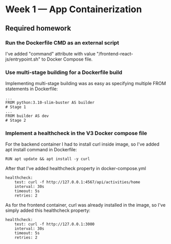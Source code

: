 # Week 1 — App Containerization

## Required homework

### Run the Dockerfile CMD as an external script

I've added "command" attribute with value "/frontend-react-js/entrypoint.sh" to Docker Compose file.

### Use multi-stage building for a Dockerfile build
Implementing multi-stage building was as easy as specifying multiple FROM statements in Dockerfile:
```
...
FROM python:3.10-slim-buster AS builder
# Stage 1
...
FROM builder AS dev
# Stage 2
```

### Implement a healthcheck in the V3 Docker compose file
For the backend container I had to install curl inside image, so I've added apt install command in Dockerfile:
```
RUN apt update && apt install -y curl
```
After that I've added healthcheck property in docker-compose.yml
```
healthcheck:
    test: curl -f http://127.0.0.1:4567/api/activities/home
    interval: 30s
    timeout: 5s
    retries: 2
```
As for the frontend container, curl was already installed in the image, so I've simply added this healthcheck property:
```
healthcheck:
    test: curl -f http://127.0.0.1:3000
    interval: 30s
    timeout: 5s
    retries: 2
````